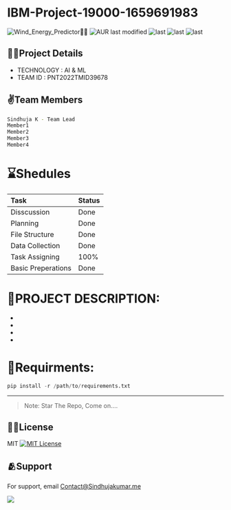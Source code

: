 # IBM-Project-19000-1659691983
![Wind_Energy_Predictor💨🍃](https://user-images.githubusercontent.com/66867986/193418442-04e92688-3345-4fbf-8aba-aa03cca3e448.png)
![AUR last modified](https://img.shields.io/aur/last-modified/google-chrome) ![last](https://img.shields.io/badge/Branch-ML-orange) ![last](https://img.shields.io/badge/Framework-Flask-%23967bb6) ![last](https://img.shields.io/badge/CSV%20DATA-82.6k-brightgreen)

## 👨‍💻Project Details
- TECHNOLOGY : AI & ML     
- TEAM ID : PNT2022TMID39678

## ✌️Team Members

```sh
Sindhuja K - Team Lead
Member1
Member2
Member3
Member4
```

# **⌛Shedules**
| Task | Status    |
| :-------- | :------- |
| Disscussion | Done |
| Planning | Done |
| File Structure | Done |
| Data Collection | Done |
| Task Assigning | 100% |
| Basic Preperations | Done |


# **📜PROJECT DESCRIPTION:**          
-
-
-
-

# **🎯Requirments:**   
```python
pip install -r /path/to/requirements.txt
```
----------------------------------------



> Note: Star The Repo, Come on....


## 🙌🏻License 

MIT [![MIT License](https://img.shields.io/badge/License-MIT-green.svg)](https://choosealicense.com/licenses/mit/)

## 🫂Support

For support, email Contact@Sindhujakumar.me

<a href = "https://github.com/IBM-EPBL/IBM-Project-19000-1659691983/graphs/contributors">
  <img src = "https://contrib.rocks/image?repo=IBM-EPBL/IBM-Project-19000-1659691983"/>
</a>
